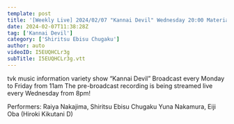 ```yaml
---
template: post
title: '[Weekly Live] 2024/02/07 "Kannai Devil" Wednesday 20:00 Material (Yuna Nakamura)'
date: 2024-02-07T11:38:28Z
tag: ['Kannai Devil']
category: ['Shiritsu Ebisu Chugaku']
author: auto 
videoID: I5EUQHCLr3g
subTitle: I5EUQHCLr3g.vtt
---
```

tvk music information variety show “Kannai Devil”
Broadcast every Monday to Friday from 11am
The pre-broadcast recording is being streamed live every Wednesday from 8pm!

Performers: Raiya Nakajima, Shiritsu Ebisu Chugaku Yuna Nakamura, Eiji Oba (Hiroki Kikutani D)